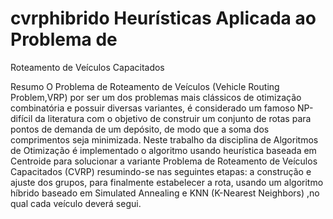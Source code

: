 # cvrphibrido Heurísticas Aplicada ao Problema de
Roteamento de Veículos Capacitados

Resumo
O Problema de Roteamento de Veículos (Vehicle Routing Problem,VRP) por ser um
dos problemas mais clássicos de otimização combinatória e possuir diversas
variantes, é considerado um famoso NP-difícil da literatura com o objetivo de construir
um conjunto de rotas para pontos de demanda de um depósito, de modo que a soma
dos comprimentos seja minimizada. Neste trabalho da disciplina de Algoritmos de
Otimização é implementado o algoritmo usando heurística baseada em Centroide para
solucionar a variante Problema de Roteamento de Veículos Capacitados (CVRP)
resumindo-se nas seguintes etapas: a construção e ajuste dos grupos, para
finalmente estabelecer a rota, usando um algoritmo híbrido baseado em Simulated 
Annealing e KNN (K-Nearest Neighbors) ,no qual cada veículo deverá segui.
